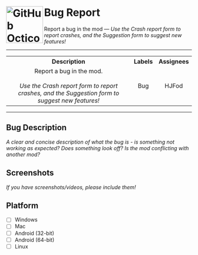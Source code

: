 <h1>
  <picture>
    <source media="(prefers-color-scheme: dark)" srcset="https://github.com/HJfod/BetterEdit/assets/24266948/00ac7efc-08a3-4163-b88f-1eabd0307139">
    <source media="(prefers-color-scheme: light)" srcset="https://github.com/HJfod/BetterEdit/assets/24266948/ec09d442-592b-4b8b-9fd9-58e5ec1af5cb">
    <img alt="GitHub Octicons: Bug" width="100" align="left" src="https://github.com/HJfod/BetterEdit/assets/24266948/ec09d442-592b-4b8b-9fd9-58e5ec1af5cb" margin="0px">
  </picture>
  Bug Report
  <br />
</h1>
Report a bug in the mod &mdash; <i>Use the Crash report form to report crashes, and the Suggestion form to suggest new features!</i>
<hr />
<div align="center">
  <table>
    <tr>
      <th align="center">Description</th>
      <th align="center">Labels</th>
      <th align="center">Assignees</th>
    </tr>
    <tr>
      <td align="center">Report a bug in the mod.<br /><br /><i>Use the Crash report form to report crashes, and the Suggestion form to suggest new features!</i></td>
      <td align="center">Bug</td>
      <td align="center">HJFod</td>
    </tr>
  </table>
</div>
<hr />

## Bug Description
<i>A clear and concise description of what the bug is - is something not working as expected? Does something look off? Is the mod conflicting with another mod?</i>

## Screenshots
<i>If you have screenshots/videos, please include them!</i>

## Platform
 * [ ] Windows
 * [ ] Mac
 * [ ] Android (32-bit)
 * [ ] Android (64-bit)
 * [ ] Linux
